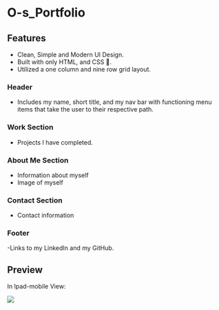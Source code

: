 # O-s_Portfolio

## Features

- Clean, Simple and Modern UI Design.
- Built with only HTML, and CSS 🔨.
- Utilized a one column and nine row grid layout.

### Header

- Includes my name, short title, and my nav bar with functioning menu items that take the user to their respective path. 

### Work Section

- Projects I have completed.

### About Me Section

- Information about myself
- Image of myself

### Contact Section

- Contact information


### Footer

-Links to my LinkedIn and my GitHub. 

## Preview
In Ipad-mobile View:

![](https://github.com/Oscarl214/O-s_Portfolio/blob/main/Images/preview.gif)
